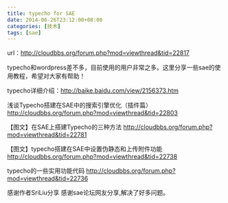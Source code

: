 ```yaml
---
title: typecho for SAE
date: 2014-06-26T23:12:00+08:00
categories: [技术]
tags: [sae]
---
```


url：http://cloudbbs.org/forum.php?mod=viewthread&tid=22817

typecho和wordpress差不多，目前使用的用户非常之多。这里分享一些sae的使用教程，希望对大家有帮助！

<!--more-->

typecho详细介绍：http://baike.baidu.com/view/2156373.htm

浅谈Typecho搭建在SAE中的搜索引擎优化（插件篇）
http://cloudbbs.org/forum.php?mod=viewthread&tid=22803

【图文】在SAE上搭建Typecho的三种方法
http://cloudbbs.org/forum.php?mod=viewthread&tid=22781

【图文】typecho搭建在SAE中设置伪静态和上传附件功能
http://cloudbbs.org/forum.php?mod=viewthread&tid=22738

typecho的一些实用功能代码
http://cloudbbs.org/forum.php?mod=viewthread&tid=22736

感谢作者SriLiu分享
感谢sae论坛网友分享,解决了好多问题。
